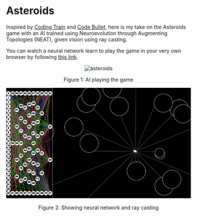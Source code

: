 # Asteroids

Inspired by [Coding Train](https://github.com/CodingTrain/Asteroids) and [Code Bullet](https://github.com/Code-Bullet/Asteroids-with-NEAT), here is my take on the Asteroids game with an AI trained using Neuroevolution through Augmenting Topologies (NEAT), given vision using ray casting.

You can watch a neural network learn to play the game in your very own browser by following [this link](https://immodal.github.io/asteroids/).
 
<p align="center">
  <img src="readme/asteroids.gif" alt="asteroids" />
</p>
<p align="center">Figure 1: AI playing the game</p>

<p align="center">
  <img src="readme/example.png" alt="asteroids while showing neural network and ray casting" />
</p>
<p align="center">Figure 2: Showing neural network and ray casting</p>
